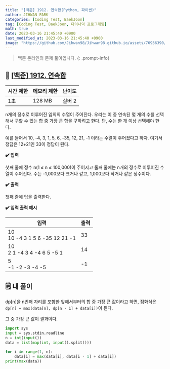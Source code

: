 ```yaml
---
title: "[백준] 1912. 연속합(Python, 파이썬)"
author: JIHWAN PARK
categories: [Coding Test, BaekJoon]
tag: [Coding Test, BaekJoon, 다이나믹 프로그래밍]
math: true
date: 2023-03-16 21:45:40 +0900
last_modified_at: 2023-03-16 21:45:40 +0900
image: "https://github.com/Jihwan98/Jihwan98.github.io/assets/76936390/d984a11f-0bbf-4c95-82c6-c5509b65365a"
---
```

> 백준 온라인의 문제 풀이입니다.
{: .prompt-info}

## 📖 <a href='https://www.acmicpc.net/problem/1912' target='_blank'>[백준] 1912. 연속합</a>

|시간 제한|메모리 제한|난이도|
|---|---|---|
|1초|128 MB|실버 2|

n개의 정수로 이루어진 임의의 수열이 주어진다. 우리는 이 중 연속된 몇 개의 수를 선택해서 구할 수 있는 합 중 가장 큰 합을 구하려고 한다. 단, 수는 한 개 이상 선택해야 한다.

예를 들어서 10, -4, 3, 1, 5, 6, -35, 12, 21, -1 이라는 수열이 주어졌다고 하자. 여기서 정답은 12+21인 33이 정답이 된다.

**✔️ 입력**

첫째 줄에 정수 n(1 ≤ n ≤ 100,000)이 주어지고 둘째 줄에는 n개의 정수로 이루어진 수열이 주어진다. 수는 -1,000보다 크거나 같고, 1,000보다 작거나 같은 정수이다.

**✔️ 출력**

첫째 줄에 답을 출력한다.

**✔️ 입력 출력 예시**


|입력|출력|
|---|---|
|10<br>10 -4 3 1 5 6 -35 12 21 -1|33|
|10<br>2 1 -4 3 4 -4 6 5 -5 1|14|
|5<br>-1 -2 -3 -4 -5|-1|


## 🗒️ 내 풀이
dp[n]을 n번째 자리를 포함한 앞에서부터의 합 중 가장 큰 값이라고 하면, 점화식은 `dp[n] = max(data[n], dp[n - 1] + data[i])`이 된다.

그 중 가장 큰 값이 결과이다.


```python
import sys
input = sys.stdin.readline
n = int(input())
data = list(map(int, input().split()))

for i in range(1, n):
    data[i] = max(data[i], data[i - 1] + data[i])
print(max(data))
```